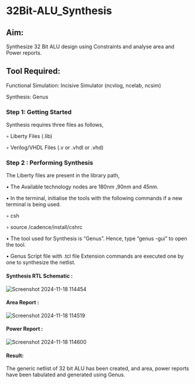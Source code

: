 # 32Bit-ALU_Synthesis

## Aim:

Synthesize 32 Bit ALU design using Constraints and analyse area and Power reports.

## Tool Required:

Functional Simulation: Incisive Simulator (ncvlog, ncelab, ncsim)

Synthesis: Genus

### Step 1: Getting Started

Synthesis requires three files as follows,

◦ Liberty Files (.lib)

◦ Verilog/VHDL Files (.v or .vhdl or .vhd)

### Step 2 : Performing Synthesis

The Liberty files are present in the library path,

• The Available technology nodes are 180nm ,90nm and 45nm.

• In the terminal, initialise the tools with the following commands if a new terminal is being
used.

◦ csh

◦ source /cadence/install/cshrc

• The tool used for Synthesis is “Genus”. Hence, type “genus -gui” to open the tool.

• Genus Script file with .tcl file Extension commands are executed one by one to synthesize the netlist.

#### Synthesis RTL Schematic :
![Screenshot 2024-11-18 114454](https://github.com/user-attachments/assets/9d504a0e-ed02-4664-a4de-d091f0b9c322)
#### Area Report :
![Screenshot 2024-11-18 114519](https://github.com/user-attachments/assets/54a24547-d886-4856-8663-6b316d29f7fb)
#### Power Report :
![Screenshot 2024-11-18 114600](https://github.com/user-attachments/assets/a60a4c4d-0bd2-44e6-aa09-ced4a8ef5d5a)
#### Result: 
The generic netlist of 32 bit ALU  has been created, and area, power reports have been tabulated and generated using Genus.
